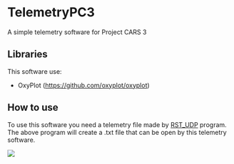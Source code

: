 # TelemetryPC3
A simple telemetry software for Project CARS 3

## Libraries
This software use:
* OxyPlot (https://github.com/oxyplot/oxyplot) 

## How to use
To use this software you need a telemetry file made by [RST_UDP](https://github.com/CodeSailer/RST_UDP) program.
The above program will create a .txt file that can be open by this telemetry software.

![](https://octodex.github.com/images/yaktocat.png)

